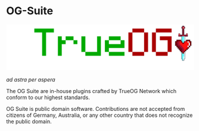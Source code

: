 # OG-Suite

![Icon](https://github.com/true-og/website/blob/main/assets/images/logos/Logo-Alternate-Transparent.png)

*ad astra per aspera*

The OG Suite are in-house plugins crafted by TrueOG Network which conform to our highest standards. 

OG Suite is public domain software. Contributions are not accepted from citizens of Germany, Australia, or any other country that does not recognize the public domain.
